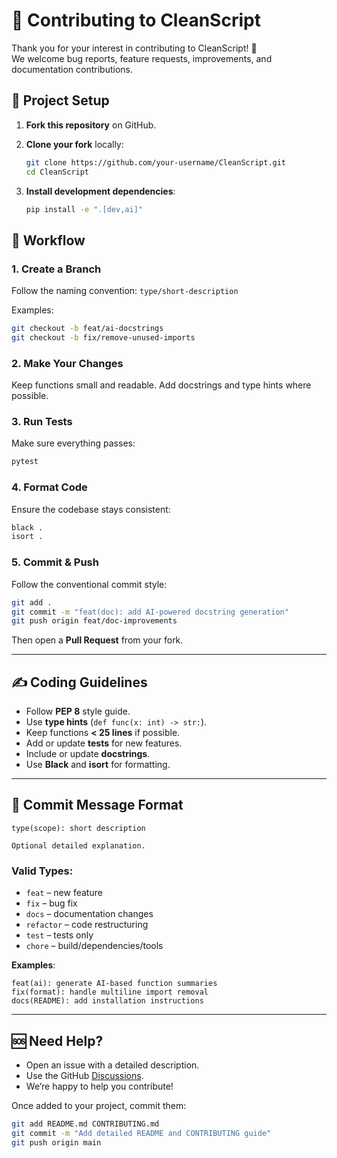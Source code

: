 
# 👥 Contributing to CleanScript

Thank you for your interest in contributing to CleanScript! 🎉  
We welcome bug reports, feature requests, improvements, and documentation contributions.

## 🧰 Project Setup

1. **Fork this repository** on GitHub.
2. **Clone your fork** locally:
   ```bash
   git clone https://github.com/your-username/CleanScript.git
   cd CleanScript
   ```
3. **Install development dependencies**:

   ```bash
   pip install -e ".[dev,ai]"
   ```

## 🚧 Workflow

### 1. Create a Branch

Follow the naming convention: `type/short-description`

Examples:

```bash
git checkout -b feat/ai-docstrings
git checkout -b fix/remove-unused-imports
```

### 2. Make Your Changes

Keep functions small and readable. Add docstrings and type hints where possible.

### 3. Run Tests

Make sure everything passes:

```bash
pytest
```

### 4. Format Code

Ensure the codebase stays consistent:

```bash
black .
isort .
```

### 5. Commit & Push

Follow the conventional commit style:

```bash
git add .
git commit -m "feat(doc): add AI-powered docstring generation"
git push origin feat/doc-improvements
```

Then open a **Pull Request** from your fork.

---

## ✍️ Coding Guidelines

* Follow **PEP 8** style guide.
* Use **type hints** (`def func(x: int) -> str:`).
* Keep functions **< 25 lines** if possible.
* Add or update **tests** for new features.
* Include or update **docstrings**.
* Use **Black** and **isort** for formatting.

---

## 🔖 Commit Message Format

```
type(scope): short description

Optional detailed explanation.
```

### Valid Types:

* `feat` – new feature
* `fix` – bug fix
* `docs` – documentation changes
* `refactor` – code restructuring
* `test` – tests only
* `chore` – build/dependencies/tools

**Examples**:

```
feat(ai): generate AI-based function summaries
fix(format): handle multiline import removal
docs(README): add installation instructions
```

---

## 🆘 Need Help?

* Open an issue with a detailed description.
* Use the GitHub [Discussions](https://github.com/your-username/CleanScript/discussions).
* We’re happy to help you contribute!

Once added to your project, commit them:

```bash
git add README.md CONTRIBUTING.md
git commit -m "Add detailed README and CONTRIBUTING guide"
git push origin main
```
